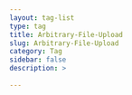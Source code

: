 ```yaml
---
layout: tag-list
type: tag
title: Arbitrary-File-Upload
slug: Arbitrary-File-Upload
category: Tag
sidebar: false
description: >
    
---
```

